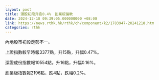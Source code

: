 ```yaml
---
layout: post
title: 滬股初段升逾0.4%　創業板偏軟
date: 2024-12-18 09:39:05.000000000 +08:00
link: https://news.rthk.hk/rthk/ch/component/k2/1783947-20241218.htm
categories: rthk
---
```


內地股市初段走勢不一。

上證指數較早時報3377點，升15點，升幅0.47%。

深證成份指數報10554點，升16點，升幅0.16%。

創業板指數報2196點，跌4點，跌幅0.2%。

